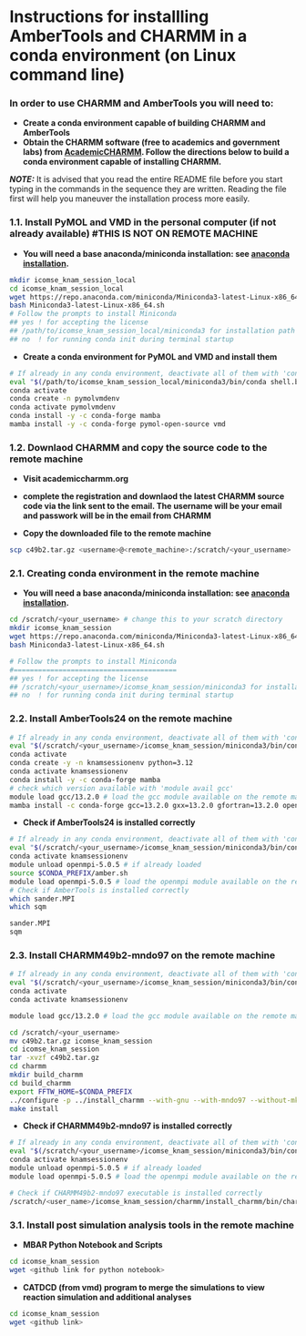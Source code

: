 # Instructions for installling AmberTools and CHARMM in a conda environment (on Linux command line)
### In order to use CHARMM and AmberTools you will need to:
- **Create a conda environment capable of building CHARMM and AmberTools**
- **Obtain the CHARMM software (free to academics and government labs) from [AcademicCHARMM](https://academiccharmm.org/program). Follow the directions below to build a conda environment capable of installing CHARMM.**

**_NOTE:_**  It is advised that you read the entire README file before you start typing in the commands in the sequence they are written. Reading the file first will help you maneuver the installation process more easily.

### 1.1. Install PyMOL and VMD in the personal computer (if not already available) #THIS IS NOT ON REMOTE MACHINE

- **You will need a base anaconda/miniconda installation: see [anaconda installation](https://docs.conda.io/projects/conda/en/latest/user-guide/install/linux.html).**

```bash
mkdir icomse_knam_session_local
cd icomse_knam_session_local
wget https://repo.anaconda.com/miniconda/Miniconda3-latest-Linux-x86_64.sh
bash Miniconda3-latest-Linux-x86_64.sh
# Follow the prompts to install Miniconda
## yes ! for accepting the license
## /path/to/icomse_knam_session_local/miniconda3 for installation path
## no  ! for running conda init during terminal startup
```
- **Create a conda environment for PyMOL and VMD and install them**<p>
```bash
# If already in any conda environment, deactivate all of them with 'conda deactivate' until you exit all conda environments
eval "$(/path/to/icomse_knam_session_local/miniconda3/bin/conda shell.bash hook)" # change this path to your installed path
conda activate
conda create -n pymolvmdenv
conda activate pymolvmdenv
conda install -y -c conda-forge mamba
mamba install -y -c conda-forge pymol-open-source vmd
```

### 1.2. Downlaod CHARMM and copy the source code to the remote machine
- **Visit academiccharmm.org**<p>
- **complete the registration and downlaod the latest CHARMM source code via the link sent to the email. The username will be your email and passwork will be in the email from CHARMM**<p>
- **Copy the downloaded file to the remote machine**<p>
```bash 
scp c49b2.tar.gz <username>@<remote_machine>:/scratch/<your_username>
```

### 2.1. Creating conda environment in the remote machine
- **You will need a base anaconda/miniconda installation: see [anaconda installation](https://docs.conda.io/projects/conda/en/latest/user-guide/install/linux.html).**

```bash
cd /scratch/<your_username> # change this to your scratch directory
mkdir icomse_knam_session
wget https://repo.anaconda.com/miniconda/Miniconda3-latest-Linux-x86_64.sh
bash Miniconda3-latest-Linux-x86_64.sh

# Follow the prompts to install Miniconda
#========================================
## yes ! for accepting the license
## /scratch/<your_username>/icomse_knam_session/miniconda3 for installation path
## no  ! for running conda init during terminal startup

```

### 2.2. Install AmberTools24 on the remote machine
```bash
# If already in any conda environment, deactivate all of them with 'conda deactivate' until you exit all conda environments
eval "$(/scratch/<your_username>/icomse_knam_session/miniconda3/bin/conda shell.bash hook)"
conda activate
conda create -y -n knamsessionenv python=3.12
conda activate knamsessionenv
conda install -y -c conda-forge mamba
# check which version available with 'module avail gcc'
module load gcc/13.2.0 # load the gcc module available on the remote machine
mamba install -c conda-forge gcc=13.2.0 gxx=13.2.0 gfortran=13.2.0 openmpi dacase::ambertools-dac=24 make cmake=3.29.6 binutils gawk sysroot_linux-64=2.17  fftw numpy scipy matplotlib scikit-learn pymbar ipython ipykernel
```
- **Check if AmberTools24 is installed correctly**<p>
```bash
# If already in any conda environment, deactivate all of them with 'conda deactivate' until you exit all conda environments
eval "$(/scratch/<your_username>/icomse_knam_session/miniconda3/bin/conda shell.bash hook)"
conda activate knamsessionenv
module unload openmpi-5.0.5 # if already loaded
source $CONDA_PREFIX/amber.sh
module load openmpi-5.0.5 # load the openmpi module available on the remote machine
# Check if AmberTools is installed correctly
which sander.MPI
which sqm

sander.MPI
sqm

```

### 2.3. Install CHARMM49b2-mndo97 on the remote machine
```bash
# If already in any conda environment, deactivate all of them with 'conda deactivate' until you exit all conda environments
eval "$(/scratch/<your_username>/icomse_knam_session/miniconda3/bin/conda shell.bash hook)"
conda activate
conda activate knamsessionenv

module load gcc/13.2.0 # load the gcc module available on the remote machine

cd /scratch/<your_username>
mv c49b2.tar.gz icomse_knam_session
cd icomse_knam_session
tar -xvzf c49b2.tar.gz 
cd charmm
mkdir build_charmm
cd build_charmm
export FFTW_HOME=$CONDA_PREFIX
../configure -p ../install_charmm --with-gnu --with-mndo97 --without-mkl --without-openmm --without-qchem --without-quantum --without-colfft --without-cuda --without-opencl
make install
```
- **Check if CHARMM49b2-mndo97 is installed correctly**<p>
```bash
# If already in any conda environment, deactivate all of them with 'conda deactivate' until you exit all conda environments
eval "$(/scratch/<your_username>/icomse_knam_session/miniconda3/bin/conda shell.bash hook)"
conda activate knamsessionenv
module unload openmpi-5.0.5 # if already loaded
module load openmpi-5.0.5 # load the openmpi module available on the remote machine

# Check if CHARMM49b2-mndo97 executable is installed correctly
/scratch/<user_name>/icomse_knam_session/charmm/install_charmm/bin/charmm
```

### 3.1. Install post simulation analysis tools in the remote machine

- **MBAR Python Notebook and Scripts**
```bash
cd icomse_knam_session
wget <github link for python notebook>
```

- **CATDCD (from vmd) program to merge the simulations to view reaction simulation and additional analyses**
```bash
cd icomse_knam_session
wget <github link>
```
